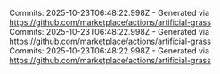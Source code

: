 Commits: 2025-10-23T06:48:22.998Z - Generated via https://github.com/marketplace/actions/artificial-grass
<br>
Commits: 2025-10-23T06:48:22.998Z - Generated via https://github.com/marketplace/actions/artificial-grass
<br>
Commits: 2025-10-23T06:48:22.998Z - Generated via https://github.com/marketplace/actions/artificial-grass
<br>
